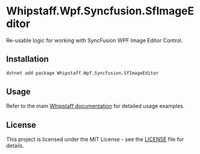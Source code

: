 # Whipstaff.Wpf.Syncfusion.SfImageEditor

Re-usable logic for working with SyncFusion WPF Image Editor Control.

## Installation

```bash
dotnet add package Whipstaff.Wpf.Syncfusion.SfImageEditor
```

## Usage

Refer to the main [Whipstaff documentation](https://github.com/dpvreony/whipstaff) for detailed usage examples.

## License

This project is licensed under the MIT License - see the [LICENSE](https://github.com/dpvreony/whipstaff/blob/main/LICENSE) file for details.
